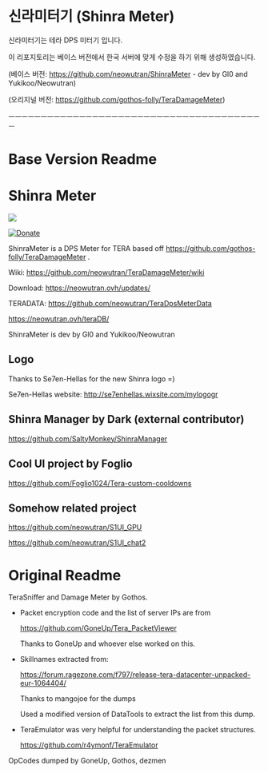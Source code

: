 신라미터기 (Shinra Meter)
==============

신라미터기는 테라 DPS 미터기 입니다.

이 리포지토리는 베이스 버전에서 한국 서버에 맞게 수정을 하기 위해 생성하였습니다.

(베이스 버전: https://github.com/neowutran/ShinraMeter - dev by Gl0 and Yukikoo/Neowutran)

(오리지널 버전: https://github.com/gothos-folly/TeraDamageMeter)

ㅡㅡㅡㅡㅡㅡㅡㅡㅡㅡㅡㅡㅡㅡㅡㅡㅡㅡㅡㅡㅡㅡㅡㅡㅡㅡㅡㅡㅡㅡㅡㅡㅡㅡㅡㅡㅡㅡㅡㅡ



Base Version Readme
================

Shinra Meter
==============

[<img src="https://img.shields.io/badge/rating-4%2B%20stars-brightgreen.svg">](https://recordnotfound.com/ShinraMeter-neowutran-9937)

[![Donate](https://img.shields.io/badge/Donate-PayPal-green.svg)](https://paypal.me/yukikoo)

ShinraMeter is a DPS Meter for TERA based off https://github.com/gothos-folly/TeraDamageMeter . 

Wiki: https://github.com/neowutran/TeraDamageMeter/wiki

Download: https://neowutran.ovh/updates/

TERADATA: https://github.com/neowutran/TeraDpsMeterData

https://neowutran.ovh/teraDB/

ShinraMeter is dev by Gl0 and Yukikoo/Neowutran
 

Logo
---------
 
Thanks to Se7en-Hellas for the new Shinra logo =) 

Se7en-Hellas website: http://se7enhellas.wixsite.com/mylogogr 

Shinra Manager by Dark (external contributor) 
---------------
https://github.com/SaltyMonkey/ShinraManager

Cool UI project by Foglio
-------------------
https://github.com/Foglio1024/Tera-custom-cooldowns

Somehow related project
--------------------
https://github.com/neowutran/S1UI_GPU

https://github.com/neowutran/S1UI_chat2



Original Readme
================


TeraSniffer and Damage Meter by Gothos.

* Packet encryption code and the list of server IPs are from

  https://github.com/GoneUp/Tera_PacketViewer

  Thanks to GoneUp and whoever else worked on this.

* Skillnames extracted from:

  https://forum.ragezone.com/f797/release-tera-datacenter-unpacked-eur-1064404/

  Thanks to mangojoe for the dumps

  Used a modified version of DataTools to extract the list from this dump.

* TeraEmulator was very helpful for understanding the packet structures.

   https://github.com/r4ymonf/TeraEmulator

OpCodes dumped by GoneUp, Gothos, dezmen
